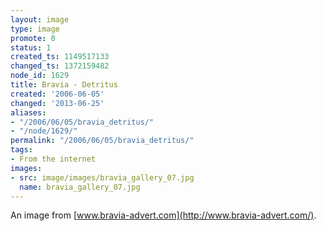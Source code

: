 ```yaml
---
layout: image
type: image
promote: 0
status: 1
created_ts: 1149517133
changed_ts: 1372159482
node_id: 1629
title: Bravia - Detritus
created: '2006-06-05'
changed: '2013-06-25'
aliases:
- "/2006/06/05/bravia_detritus/"
- "/node/1629/"
permalink: "/2006/06/05/bravia_detritus/"
tags:
- From the internet
images:
- src: image/images/bravia_gallery_07.jpg
  name: bravia_gallery_07.jpg
---
```

An image from [www.bravia-advert.com](http://www.bravia-advert.com/).
